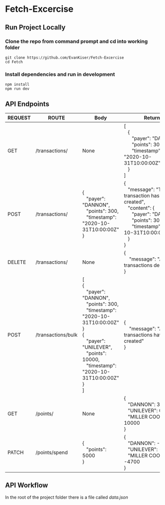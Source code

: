 # Fetch-Excercise

## Run Project Locally

### Clone the repo from command prompt and cd into working folder

```
git clone https://github.com/EvanKiser/Fetch-Excercise
cd Fetch
```

### Install dependencies and run in development

```
npm install
npm run dev
```
## API Endpoints

|REQUEST   |ROUTE   |Body   |Return   |
|---|---|---|---|
|GET|/transactions/|None|[</br>&nbsp;&nbsp;&nbsp;{</br>&nbsp;&nbsp;&nbsp;&nbsp;&nbsp;&nbsp;"payer": "DANNON",</br>&nbsp;&nbsp;&nbsp;&nbsp;&nbsp;&nbsp;"points": 300,</br>&nbsp;&nbsp;&nbsp;&nbsp;&nbsp;&nbsp;"timestamp": "2020-10-31T10:00:00Z"</br>&nbsp;&nbsp;&nbsp;}</br>]|
|POST|/transactions/|{</br>&nbsp;&nbsp;&nbsp;"payer": "DANNON",</br>&nbsp;&nbsp;&nbsp;"points": 300,</br>&nbsp;&nbsp;&nbsp;"timestamp": "2020-10-31T10:00:00Z"</br>}|{</br>&nbsp;&nbsp;&nbsp;"message": "The transaction has been created",</br>&nbsp;&nbsp;&nbsp;"content": {</br>&nbsp;&nbsp;&nbsp;&nbsp;&nbsp;&nbsp;"payer": "DANNON",</br>&nbsp;&nbsp;&nbsp;&nbsp;&nbsp;&nbsp;"points": 300,</br>&nbsp;&nbsp;&nbsp;&nbsp;&nbsp;&nbsp;"timestamp":"2020-10-31T10:00:00Z"</br>&nbsp;&nbsp;&nbsp;}</br>}|
|DELETE|/transactions/|None|{</br>&nbsp;&nbsp;&nbsp;&nbsp;"message": "All transactions deleted"</br>}|
|POST|/transactions/bulk|[</br>{</br>&nbsp;&nbsp;&nbsp;"payer": "DANNON",</br>&nbsp;&nbsp;&nbsp;"points": 300,</br>&nbsp;&nbsp;&nbsp;"timestamp": "2020-10-31T10:00:00Z"</br>}</br>{</br>&nbsp;&nbsp;&nbsp;"payer": "UNILEVER",</br>&nbsp;&nbsp;&nbsp;"points": 10000,</br>&nbsp;&nbsp;&nbsp;"timestamp": "2020-10-31T10:00:00Z"</br>}</br>]|{</br>&nbsp;&nbsp;&nbsp;&nbsp;"message": "All transactions have been created"</br>}|
|GET|/points/|None|{</br>&nbsp;&nbsp;&nbsp;"DANNON": 300,</br>&nbsp;&nbsp;&nbsp;"UNILEVER": 0,</br>&nbsp;&nbsp;&nbsp;"MILLER COORS": 10000</br>}|
|PATCH|/points/spend|{</br>&nbsp;&nbsp;&nbsp;"points": 5000</br>}|{</br>&nbsp;&nbsp;&nbsp;"DANNON": -100,</br>&nbsp;&nbsp;&nbsp;"UNILEVER": -200,</br>&nbsp;&nbsp;&nbsp;"MILLER COORS": -4700</br>}

## API Workflow
In the root of the project folder there is a file called <i>data.json</i>
